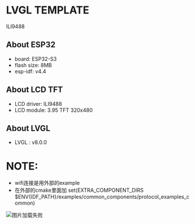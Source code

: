 
# LVGL TEMPLATE  <br>
ILI9488

## About ESP32

* board: ESP32-S3
* flash size: 8MB
* esp-idf: v4.4

## About LCD TFT

* LCD driver: ILI9488
* LCD module: 3.95 TFT  320x480


## About LVGL

* LVGL : v8.0.0

# NOTE:

* wifi连接是用外部的example
* 在外部的cmake里面加 set(EXTRA_COMPONENT_DIRS $ENV{IDF_PATH}/examples/common_components/protocol_examples_common)

![图片加载失败]()

